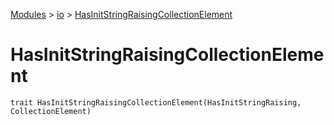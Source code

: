 [Modules](../index.md) > [io](./index.md) > [HasInitStringRaisingCollectionElement]()

# HasInitStringRaisingCollectionElement

```
trait HasInitStringRaisingCollectionElement(HasInitStringRaising, CollectionElement)
```
